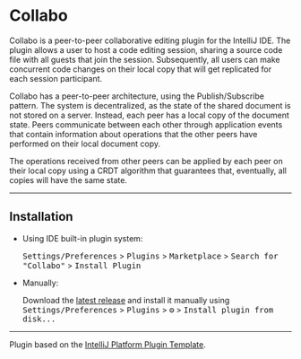 # Collabo

Collabo is a peer-to-peer collaborative editing plugin for the IntelliJ IDE. The plugin allows a user to host a code editing session, sharing a source code file with all guests that join the session. Subsequently, all users can make concurrent code changes on their local copy that will get replicated for each session participant. 

Collabo has a peer-to-peer architecture, using the Publish/Subscribe pattern. The system is decentralized, as the state of the shared document is not stored on a server. Instead, each peer has a local copy of the document state. Peers communicate between each other through application events that contain information about operations that the other peers have performed on their local document copy. 

The operations received from other peers can be applied by each peer on their local copy using a CRDT algorithm that guarantees that, eventually, all copies will have the same state. 


---
## Installation

- Using IDE built-in plugin system:
  
  <kbd>Settings/Preferences</kbd> > <kbd>Plugins</kbd> > <kbd>Marketplace</kbd> > <kbd>Search for "Collabo"</kbd> >
  <kbd>Install Plugin</kbd>
  
- Manually:

  Download the [latest release](https://github.com/cherryDevBomb/Collabo/releases/latest) and install it manually using
  <kbd>Settings/Preferences</kbd> > <kbd>Plugins</kbd> > <kbd>⚙️</kbd> > <kbd>Install plugin from disk...</kbd>


---
Plugin based on the [IntelliJ Platform Plugin Template][template].

[template]: https://github.com/JetBrains/intellij-platform-plugin-template
